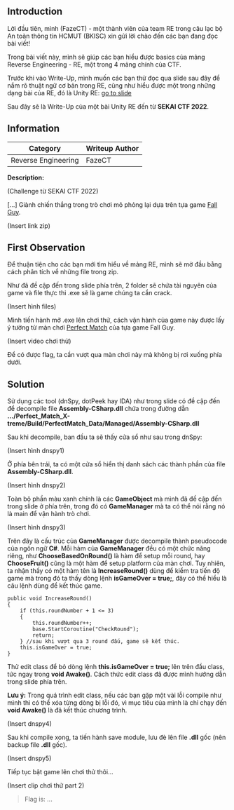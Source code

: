 ## Introduction

Lời đầu tiên, mình (FazeCT) - một thành viên của team RE trong câu lạc bộ An toàn thông tin HCMUT (BKISC) xin gửi lời chào đến các bạn đang đọc bài viết!

Trong bài viết này, mình sẽ giúp các bạn hiểu được basics của mảng Reverse Engineering - RE, một trong 4 mảng chính của CTF.

Trước khi vào Write-Up, mình muốn các bạn thử đọc qua slide sau đây để nắm rõ thuật ngữ cơ bản trong RE, cũng như hiểu được một trong những dạng bài của RE, đó là Unity RE: [go to slide](https://docs.google.com/presentation/d/10Z2u5gLyN5w5rhyMwWNFmZaDFL8Nbbjfsqf0z8HDsUc/edit?usp=sharing)

Sau đây sẽ là Write-Up của một bài Unity RE đến từ **SEKAI CTF 2022**.

## Information
**Category** | **Writeup Author**
--- | ---
Reverse Engineering | FazeCT

**Description:** 

(Challenge từ SEKAI CTF 2022)

[...] Giành chiến thắng trong trò chơi mô phỏng lại dựa trên tựa game [Fall Guy](https://vi.wikipedia.org/wiki/Fall_Guys).

(Insert link zip)

## First Observation

Để thuận tiện cho các bạn mới tìm hiểu về mảng RE, mình sẽ mở đầu bằng cách phân tích về những file trong zip.

Như đã đề cập đến trong slide phía trên, 2 folder sẽ chứa tài nguyên của game và file thực thi .exe sẽ là game chúng ta cần crack.

(Insert hình files)

Mình tiến hành mở .exe lên chơi thử, cách vận hành của game này được lấy ý tưởng từ màn chơi [Perfect Match](https://fallguysultimateknockout.fandom.com/wiki/Perfect_Match) của tựa game Fall Guy.

(Insert video chơi thử)

Để có được flag, ta cần vượt qua màn chơi này mà không bị rơi xuống phía dưới.

## Solution

Sử dụng các tool (dnSpy, dotPeek hay IDA) như trong slide có đề cập đến để decompile file **Assembly-CSharp.dll** chứa trong đường dẫn **.../Perfect_Match_X-treme/Build/PerfectMatch_Data/Managed/Assembly-CSharp.dll**

Sau khi decompile, ban đầu ta sẽ thấy cửa sổ như sau trong dnSpy:

(Insert hình dnspy1)

Ở phía bên trái, ta có một cửa sổ hiển thị danh sách các thành phần của file **Assembly-CSharp.dll**.

(Insert hình dnspy2)

Toàn bộ phần màu xanh chính là các **GameObject** mà mình đã đề cập đến trong slide ở phía trên, trong đó có **GameManager** mà ta có thể nói rằng nó là main để vận hành trò chơi.

(Insert hình dnspy3)

Trên đây là cấu trúc của **GameManager** được decompile thành pseudocode của ngôn ngữ **C#**. Mỗi hàm của **GameManager** đều có một chức năng riêng, như 
**ChooseBasedOnRound()** là hàm để setup mỗi round, hay **ChooseFruit()** cũng là một hàm để setup platform của màn chơi. Tuy nhiên, ta nhận thấy có một hàm tên là **IncreaseRound()** dùng để kiểm tra tiến độ game mà trong đó ta thấy dòng lệnh **isGameOver = true;**, đây có thể hiểu là câu lệnh dùng để kết thúc game.

```
public void IncreaseRound()
{
	if (this.roundNumber + 1 <= 3)
	{
		this.roundNumber++;
		base.StartCoroutine("CheckRound");
		return;
	} //sau khi vượt qua 3 round đấu, game sẽ kết thúc.
	this.isGameOver = true;
}
```
Thử edit class để bỏ dòng lệnh **this.isGameOver = true;** lên trên đầu class, tức ngay trong **void Awake()**. Cách thức edit class đã được mình hướng dẫn trong slide phía trên.

**Lưu ý:** Trong quá trình edit class, nếu các bạn gặp một vài lỗi compile như mình thì có thể xóa từng dòng bị lỗi đó, vì mục tiêu của mình là chỉ chạy đến **void Awake()** là đã kết thúc chương trình.

(Insert dnspy4)

Sau khi compile xong, ta tiến hành save module, lưu đè lên file **.dll** gốc (nên backup file **.dll** gốc).

(Insert dnspy5)

Tiếp tục bật game lên chơi thử thôi...

(Insert clip chơi thử part 2)
> Flag is: ...

